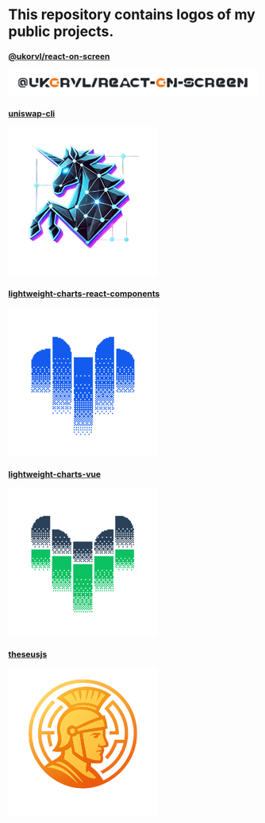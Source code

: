 # This repository contains logos of my public projects.

### [@ukorvl/react-on-screen](https://github.com/ukorvl/react-on-screen)

<picture>
  <source media="(prefers-color-scheme: dark)" srcset="./react-on-screen/react-on-screen-dark.svg"/>
  <img alt="react-on-screen logo" src="./react-on-screen/react-on-screen.svg" width="600"/>
</picture>

### [uniswap-cli](https://github.com/ukorvl/uniswap-cli)

<img
  alt="uniswap-cli logo"
  src="./uniswap-cli/logo.png"
  width="300"
  height="300"
  loading="lazy"
/>

### [lightweight-charts-react-components](https://github.com/ukorvl/lightweight-charts-react-components)

<img
  alt="lightweight-charts-react-components logo"
  src="./lightweight-charts-react-components/logo.svg"
  width="300"
  height="300"
  loading="lazy"
/>

### [lightweight-charts-vue](https://github.com/ukorvl/lightweight-charts-vue)

<img
  alt="lightweight-charts-vue logo"
  src="./lightweight-charts-vue/logo.svg"
  width="300"
  height="300"
  loading="lazy"
/>

### [theseusjs](https://github.com/ukorvl/theseusjs)

<img
  alt="theseusjs logo"
  src="./theseusjs/logo.png"
  width="300"
  height="300"
  loading="lazy"
/>

